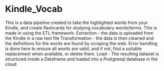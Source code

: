 # Kindle_Vocab
This is a data pipeline created to take the highlighted words from your Kindle, and create flashcards for studying vocabulary words/terms.
This is made in using the ETL framework:
Extraction - the data is uploaded from the Kindle in a raw text file
Transformation - the data is then cleaned and the definitions for the words are found by scraping the web. Error handling is done here to ensure all words are valid, and
                 if   not, find a suitable replacement when available, or delete them.
Load - The resulting dataset is structured inside a Dataframe and loaded into a Postgresql database in the cloud